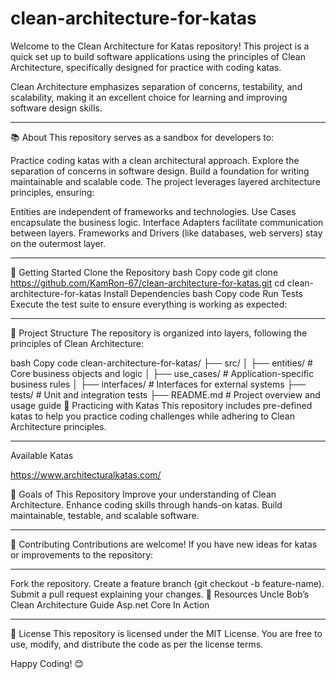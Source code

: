 # clean-architecture-for-katas

Welcome to the Clean Architecture for Katas repository! This project is a quick set up to build software applications using the principles of Clean Architecture, specifically designed for practice with coding katas.

Clean Architecture emphasizes separation of concerns, testability, and scalability, making it an excellent choice for learning and improving software design skills.

---

📚 About
This repository serves as a sandbox for developers to:

Practice coding katas with a clean architectural approach.
Explore the separation of concerns in software design.
Build a foundation for writing maintainable and scalable code.
The project leverages layered architecture principles, ensuring:

Entities are independent of frameworks and technologies.
Use Cases encapsulate the business logic.
Interface Adapters facilitate communication between layers.
Frameworks and Drivers (like databases, web servers) stay on the outermost layer.

---

🚀 Getting Started
Clone the Repository
bash
Copy code
git clone https://github.com/KamRon-67/clean-architecture-for-katas.git
cd clean-architecture-for-katas
Install Dependencies
bash
Copy code
Run Tests
Execute the test suite to ensure everything is working as expected:

---

📂 Project Structure
The repository is organized into layers, following the principles of Clean Architecture:

bash
Copy code
clean-architecture-for-katas/
├── src/
│   ├── entities/        # Core business objects and logic
│   ├── use_cases/       # Application-specific business rules
│   ├── interfaces/      # Interfaces for external systems
├── tests/               # Unit and integration tests
├── README.md            # Project overview and usage guide
🧪 Practicing with Katas
This repository includes pre-defined katas to help you practice coding challenges while adhering to Clean Architecture principles.

---

Available Katas

https://www.architecturalkatas.com/


🎯 Goals of This Repository
Improve your understanding of Clean Architecture.
Enhance coding skills through hands-on katas.
Build maintainable, testable, and scalable software.

---

📢 Contributing
Contributions are welcome! If you have new ideas for katas or improvements to the repository:

---

Fork the repository.
Create a feature branch (git checkout -b feature-name).
Submit a pull request explaining your changes.
🔗 Resources
Uncle Bob’s Clean Architecture Guide
Asp.net Core In Action 

---

📝 License
This repository is licensed under the MIT License. You are free to use, modify, and distribute the code as per the license terms.

Happy Coding! 😊
